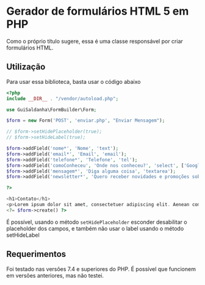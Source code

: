 # Gerador de formulários HTML 5 em PHP

Como o próprio título sugere, essa é uma classe responsável por criar formulários HTML.

## Utilização

Para usar essa biblioteca, basta usar o código abaixo

```php
<?php
include __DIR__ . "/vendor/autoload.php";

use GuiSaldanha\FormBuilder\Form;

$form = new Form('POST', 'enviar.php', "Enviar Mensagem");

// $form->setHidePlaceholder(true);
// $form->setHideLabel(true);

$form->addField('nome*', 'Nome', 'text');
$form->addField('email*', 'Email', 'email');
$form->addField('telefone*', 'Telefone', 'tel');
$form->addField('comoConheceu', 'Onde nos conheceu?', 'select', ['Google', 'Facebook', 'Instagram', 'Youtube', 'Outros']);
$form->addField('mensagem*', 'Diga alguma coisa', 'textarea');
$form->addField('newsletter*', 'Quero receber novidades e promoções sobre o site', 'checkbox');

?>

<h1>Contato</h1>
<p>Lorem ipsum dolor sit amet, consectetuer adipiscing elit. Aenean commodo ligula eget dolor. Aenean massa.</p>
<?= $form->create() ?>
```

É possível, usando o método `setHidePlaceholder` esconder desabilitar o placeholder dos campos, e também não usar o label usando o método setHideLabel

## Requerimentos

Foi testado nas versões 7.4 e superiores do PHP. É possível que funcionem em versões anteriores, mas não testei.
